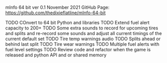 mInfo 64 bit ver 0.1 November 2021
GitHub Page: https://github.com/thedixieflatline/mInfo-64-bit

TODO COnvert to 64 bit Python and libraries
TODO Extend fuel alert capacity to 200+
TODO Some extra sounds to record for upcoming tires and splits and re-record some sounds and adjust all current timings of the current default set
TODO Tire temp warnings audio
TODO Splits ahead or behind last split
TODO Tire wear warnings
TODO Multiple fuel alerts with fuel level settings
TODO Review code and refactor when the game is released and python API and or shared memory